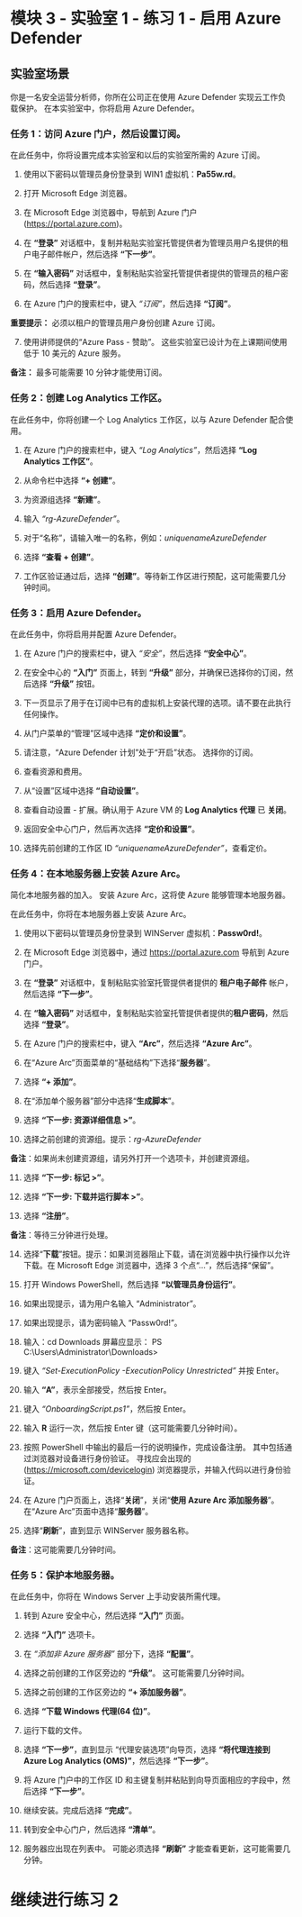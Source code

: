 # 模块 3 - 实验室 1 - 练习 1 - 启用 Azure Defender

## 实验室场景

你是一名安全运营分析师，你所在公司正在使用 Azure Defender 实现云工作负载保护。  在本实验室中，你将启用 Azure Defender。

### 任务 1：访问 Azure 门户，然后设置订阅。

在此任务中，你将设置完成本实验室和以后的实验室所需的 Azure 订阅。

1. 使用以下密码以管理员身份登录到 WIN1 虚拟机：**Pa55w.rd**。  

2. 打开 Microsoft Edge 浏览器。

3. 在 Microsoft Edge 浏览器中，导航到 Azure 门户 (https://portal.azure.com)。

4. 在 **“登录”** 对话框中，复制并粘贴实验室托管提供者为管理员用户名提供的租户电子邮件帐户，然后选择 **“下一步”**。

5. 在 **“输入密码”** 对话框中，复制粘贴实验室托管提供者提供的管理员的租户密码，然后选择 **“登录”**。

6. 在 Azure 门户的搜索栏中，键入 *“订阅”*，然后选择 **“订阅”**。

**重要提示：** 必须以租户的管理员用户身份创建 Azure 订阅。

7. 使用讲师提供的“Azure Pass - 赞助”。  这些实验室已设计为在上课期间使用低于 10 美元的 Azure 服务。

**备注：** 最多可能需要 10 分钟才能使用订阅。 

### 任务 2：创建 Log Analytics 工作区。

在此任务中，你将创建一个 Log Analytics 工作区，以与 Azure Defender 配合使用。

1. 在 Azure 门户的搜索栏中，键入 *“Log Analytics”*，然后选择 **“Log Analytics 工作区”**。

2. 从命令栏中选择 **“+ 创建”**。

3. 为资源组选择 **“新建”**。

4. 输入 *“rg-AzureDefender”*。

5. 对于“名称”，请输入唯一的名称，例如：*uniquenameAzureDefender*

6. 选择 **“查看 + 创建”**。

7. 工作区验证通过后，选择 **“创建”**。等待新工作区进行预配，这可能需要几分钟时间。

### 任务 3：启用 Azure Defender。

在此任务中，你将启用并配置 Azure Defender。

1. 在 Azure 门户的搜索栏中，键入 *“安全”*，然后选择 **“安全中心”**。

2. 在安全中心的 **“入门”** 页面上，转到 **“升级”** 部分，并确保已选择你的订阅，然后选择 **“升级”** 按钮。

3. 下一页显示了用于在订阅中已有的虚拟机上安装代理的选项。请不要在此执行任何操作。

4. 从门户菜单的“管理”区域中选择 **“定价和设置”**。

5. 请注意，“Azure Defender 计划”处于“开启”状态。  选择你的订阅。 

6. 查看资源和费用。

7. 从“设置”区域中选择 **“自动设置”**。

8. 查看自动设置 - 扩展。确认用于 Azure VM 的 **Log Analytics 代理** 已 **关闭**。

9. 返回安全中心门户，然后再次选择 **“定价和设置”**。

10. 选择先前创建的工作区 ID *“uniquenameAzureDefender”*，查看定价。

### 任务 4：在本地服务器上安装 Azure Arc。

简化本地服务器的加入。  安装 Azure Arc，这将使 Azure 能够管理本地服务器。

在此任务中，你将在本地服务器上安装 Azure Arc。

1. 使用以下密码以管理员身份登录到 WINServer 虚拟机：**Passw0rd!**。  

2. 在 Microsoft Edge 浏览器中，通过 https://portal.azure.com 导航到 Azure 门户。

3. 在 **“登录”** 对话框中，复制粘贴实验室托管提供者提供的 **租户电子邮件** 帐户，然后选择 **“下一步”**。

4. 在 **“输入密码”** 对话框中，复制粘贴实验室托管提供者提供的**租户密码**，然后选择 **“登录”**。

5. 在 Azure 门户的搜索栏中，键入 **“Arc”**，然后选择 **“Azure Arc”**。

6. 在“Azure Arc”页面菜单的“基础结构”下选择“**服务器**”。

7. 选择 **“+ 添加”**。

8. 在“添加单个服务器”部分中选择“**生成脚本**”。

9. 选择 **“下一步: 资源详细信息 >”**。

10. 选择之前创建的资源组。提示：*rg-AzureDefender*

**备注**：如果尚未创建资源组，请另外打开一个选项卡，并创建资源组。

11. 选择 **“下一步: 标记 >”**。

12. 选择 **“下一步: 下载并运行脚本 >”**。

13. 选择 **“注册”**。

**备注**：等待三分钟进行处理。

14. 选择“**下载**”按钮。提示：如果浏览器阻止下载，请在浏览器中执行操作以允许下载。在 Microsoft Edge 浏览器中，选择 3 个点“…”，然后选择“保留”。

15. 打开 Windows PowerShell，然后选择 **“以管理员身份运行”**。

16. 如果出现提示，请为用户名输入 “Administrator”。

17. 如果出现提示，请为密码输入 “Passw0rd!”。

18. 输入：cd Downloads
屏幕应显示：
PS C:\Users\Administrator\Downloads>

19. 键入 *“Set-ExecutionPolicy -ExecutionPolicy Unrestricted”* 并按 Enter。

20. 输入 **“A”**，表示全部接受，然后按 Enter。

21. 键入 *“OnboardingScript.ps1”*，然后按 Enter。

22. 输入 **R** 运行一次，然后按 Enter 键（这可能需要几分钟时间）。

23. 按照 PowerShell 中输出的最后一行的说明操作，完成设备注册。  其中包括通过浏览器对设备进行身份验证。  寻找应会出现的 (https://microsoft.com/devicelogin) 浏览器提示，并输入代码以进行身份验证。

24. 在 Azure 门户页面上，选择“**关闭**”，关闭“**使用 Azure Arc 添加服务器**”。在“Azure Arc”页面中选择“**服务器**”。

25. 选择“**刷新**”，直到显示 WINServer 服务器名称。

**备注**：这可能需要几分钟时间。

### 任务 5：保护本地服务器。

在此任务中，你将在 Windows Server 上手动安装所需代理。

1. 转到 Azure 安全中心，然后选择 **“入门”** 页面。

2. 选择 **“入门”** 选项卡。

3. 在 *“添加非 Azure 服务器”* 部分下，选择 **“配置”**。

4. 选择之前创建的工作区旁边的 **“升级”**。  这可能需要几分钟时间。  

5. 选择之前创建的工作区旁边的 **“+ 添加服务器”**。

6. 选择 **“下载 Windows 代理(64 位)”**。

7. 运行下载的文件。

8. 选择 **“下一步”**，直到显示 “代理安装选项”向导页，选择 **“将代理连接到 Azure Log Analytics (OMS)”**，然后选择 **“下一步”**。

9. 将 Azure 门户中的工作区 ID 和主键复制并粘贴到向导页面相应的字段中，然后选择 **“下一步”**。

10. 继续安装。完成后选择 **“完成”**。

11. 转到安全中心门户，然后选择 **“清单”**。

12. 服务器应出现在列表中。  可能必须选择 **“刷新”** 才能查看更新，这可能需要几分钟。


# 继续进行练习 2

